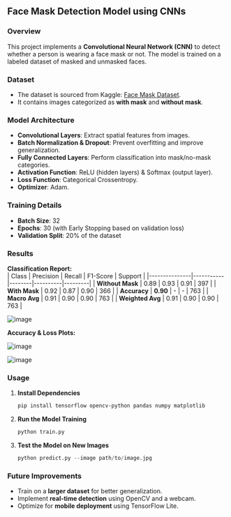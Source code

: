 ## **Face Mask Detection Model using CNNs**  

### **Overview**  
This project implements a **Convolutional Neural Network (CNN)** to detect whether a person is wearing a face mask or not. The model is trained on a labeled dataset of masked and unmasked faces.  

### **Dataset**  
- The dataset is sourced from Kaggle: [Face Mask Dataset](https://www.kaggle.com/datasets/omkargurav/face-mask-dataset).  
- It contains images categorized as **with mask** and **without mask**.  

### **Model Architecture**  
- **Convolutional Layers**: Extract spatial features from images.  
- **Batch Normalization & Dropout**: Prevent overfitting and improve generalization.  
- **Fully Connected Layers**: Perform classification into mask/no-mask categories.  
- **Activation Function**: ReLU (hidden layers) & Softmax (output layer).  
- **Loss Function**: Categorical Crossentropy.  
- **Optimizer**: Adam.  

### **Training Details**  
- **Batch Size**: 32  
- **Epochs**: 30 (with Early Stopping based on validation loss)  
- **Validation Split**: 20% of the dataset  

### **Results**  
**Classification Report:**  
| Class          | Precision | Recall | F1-Score | Support |
|---------------|-----------|--------|----------|---------|
| **Without Mask** | 0.89      | 0.93   | 0.91     | 397     |
| **With Mask**    | 0.92      | 0.87   | 0.90     | 366     |
| **Accuracy**     | **0.90**  | -      | -        | 763     |
| **Macro Avg**    | 0.91      | 0.90   | 0.90     | 763     |
| **Weighted Avg** | 0.91      | 0.90   | 0.90     | 763     |

![image](https://github.com/user-attachments/assets/f15a7579-800d-4e28-888c-adf0edfb6340)

**Accuracy & Loss Plots:** 

![image](https://github.com/user-attachments/assets/330ea467-7030-4f21-b6ae-8dc09046d912)

![image](https://github.com/user-attachments/assets/918aa0ac-f4dc-44f9-840b-18f8cdf23370)


### **Usage**  
1. **Install Dependencies**  
   ```bash
   pip install tensorflow opencv-python pandas numpy matplotlib
   ```
2. **Run the Model Training**  
   ```python
   python train.py
   ```
3. **Test the Model on New Images**  
   ```python
   python predict.py --image path/to/image.jpg
   ```

### **Future Improvements**  
- Train on a **larger dataset** for better generalization.  
- Implement **real-time detection** using OpenCV and a webcam.  
- Optimize for **mobile deployment** using TensorFlow Lite.  

